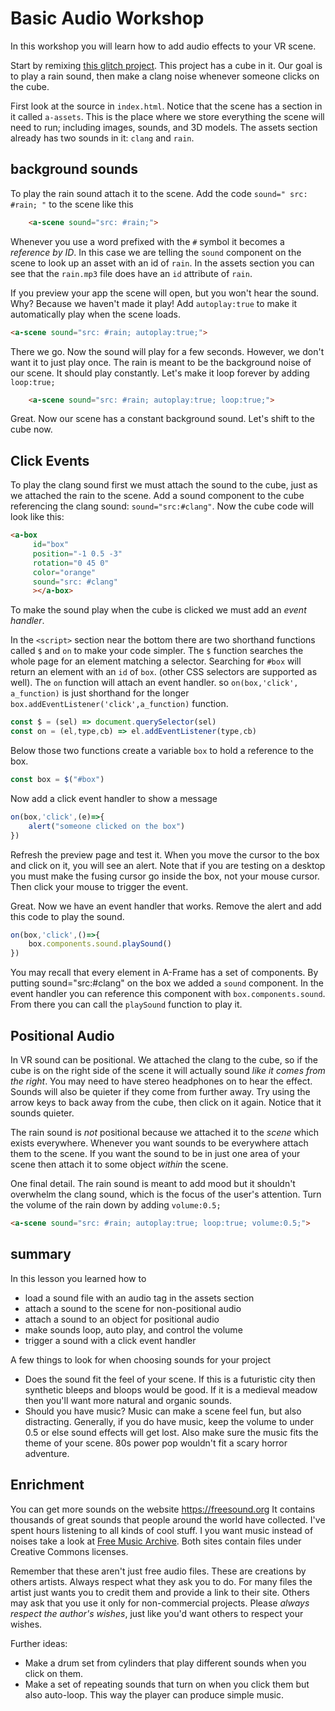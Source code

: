 
# Basic Audio Workshop

In this workshop you will learn how to add audio effects to your VR scene.

Start by remixing [this glitch project](https://webxr-workshop-audio.glitch.me). This project has a cube in it. Our goal is to play a rain sound, then make a clang noise whenever someone clicks on the cube.

First look at the source in `index.html`.  Notice that the scene has a section in it called `a-assets`.  This is the place where we store everything the scene will need to run; including images, sounds, and 3D models. The assets section already has two sounds in it: `clang` and `rain`.

## background sounds

To play the rain sound attach it to the scene. Add the code `sound=" src: #rain; "` to the scene like this

```html
    <a-scene sound="src: #rain;">
```

Whenever you use a word prefixed with the `#` symbol it becomes a *reference by ID*.  In this case we are telling the `sound` component on the scene to look up an asset with an id of `rain`.  In the assets section you can see that the `rain.mp3` file does have an `id` attribute of `rain`.

If you preview your app the scene will open, but you won't hear the sound. Why? Because we haven't made it play!  Add `autoplay:true` to make it automatically play when the scene loads.

```html
<a-scene sound="src: #rain; autoplay:true;">
```

There we go. Now the sound will play for a few seconds. However, we don't want it to just play once. The rain is meant to be the background noise of our scene. It should play constantly. Let's make it loop forever by adding `loop:true;`

```html
    <a-scene sound="src: #rain; autoplay:true; loop:true;">
```

Great. Now our scene has a constant background sound. Let's shift to the cube now.

## Click Events

To play the clang sound first we must attach the sound to the cube, just as we attached the rain to the scene. Add a sound component to the cube referencing the clang sound: `sound="src:#clang"`. Now the cube code will look like this:

```html
<a-box
     id="box"
     position="-1 0.5 -3"
     rotation="0 45 0"
     color="orange"
     sound="src: #clang"
     ></a-box>
```

To make the sound play when the cube is clicked we must add an _event handler_.  

In the `<script>`  section near the bottom there are two shorthand functions called `$` and `on` to make your code simpler.  The `$` function searches the whole page for an element matching a selector.  Searching for `#box` will return an element with an `id` of `box`. (other CSS selectors are supported as well).  The `on` function will attach an event handler. so `on(box,'click', a_function)`  is just shorthand for the longer `box.addEventListener('click',a_function)` function.

```javascript
const $ = (sel) => document.querySelector(sel)
const on = (el,type,cb) => el.addEventListener(type,cb)
```

Below those two functions create a variable `box` to hold a reference to the box.

```javascript
const box = $("#box")
```

Now add a click event handler to show a message

```javascript
on(box,'click',(e)=>{
    alert("someone clicked on the box")
})
```

Refresh the preview page and test it. When you move the cursor to the box and click on it, you will see an alert. Note that if you are testing on a desktop you must make the fusing cursor go inside the box, not your mouse cursor. Then click your mouse to trigger the event.

Great. Now we have an event handler that works. Remove the alert and add this code to play the sound.

```javascript
on(box,'click',()=>{
    box.components.sound.playSound()
})
```

You may recall that every element in A-Frame has a set of components. By putting sound="src:#clang" on the box we added a `sound` component. In the event handler you can reference this component with `box.components.sound`.  From there you can call the `playSound` function to play it.

## Positional Audio

In VR sound can be positional.  We attached the clang to the cube, so if the cube is on the right side of the scene it will actually sound _like it comes from the right_. You may need to have stereo headphones on to hear the effect.  Sounds will also be quieter if they come from further away. Try using the arrow keys to back away from the cube, then click on it again. Notice that it sounds quieter.

The rain sound is *not* positional because we attached it to the *scene* which exists everywhere.  Whenever you want sounds to be everywhere attach them to the scene. If you want the sound to be in just one area of your scene then attach it to some object *within* the scene.

One final detail. The rain sound is meant to add mood but it shouldn't overwhelm the clang sound, which is the focus of the user's attention. Turn the volume of the rain down by adding `volume:0.5;`

```html
<a-scene sound="src: #rain; autoplay:true; loop:true; volume:0.5;">
```


## summary

In this lesson you learned how to
* load a sound file with an audio tag in the assets section
* attach a sound to the scene for non-positional audio
* attach a sound to an object for positional audio
* make sounds loop, auto play, and control the volume
* trigger a sound with a click event handler

A few things to look for when choosing sounds for your project

* Does the sound fit the feel of your scene. If this is a futuristic city then synthetic bleeps and bloops would be good.  If it is a medieval meadow then you'll want more natural and organic sounds.
* Should you have music?  Music can make a scene feel fun, but also distracting.  Generally, if you do have music, keep the volume to under 0.5 or else sound effects will get lost. Also make sure the music fits the theme of your scene. 80s power pop wouldn't fit a scary horror adventure.


## Enrichment
You can get more sounds on the website https://freesound.org It contains thousands of great sounds that people around the world have collected. I've spent hours listening to all kinds of cool stuff.  I you want music instead of noises take a look at [Free Music Archive](http://freemusicarchive.org).  Both sites contain files under Creative Commons licenses.

Remember that these aren't just free audio files. These are creations by others artists. Always respect what they ask you to do. For many files the artist just wants you to credit them and provide a link to their site. Others may ask that you use it only for non-commercial projects. Please *always respect the author's wishes*, just like you'd want others to respect your wishes.

Further ideas:
* Make a drum set from cylinders that play different sounds when you click on them.
* Make a set of repeating sounds that turn on when you click them but also auto-loop. This way the player can produce simple music.

